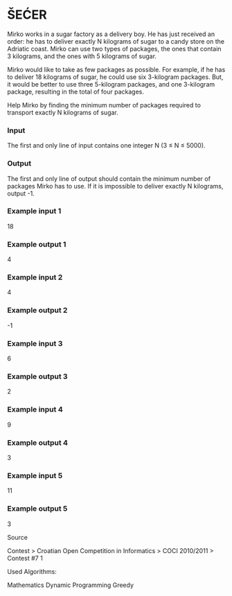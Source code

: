 # ŠEĆER

Mirko works in a sugar factory as a delivery boy. He has just received an order: he has to deliver exactly N kilograms of sugar to a candy store on the Adriatic coast. Mirko can use two types of packages, the ones that contain 3 kilograms, and the ones with 5 kilograms of sugar.

Mirko would like to take as few packages as possible. For example, if he has to deliver 18 kilograms of sugar, he could use six 3-kilogram packages. But, it would be better to use three 5-kilogram packages, and one 3-kilogram package, resulting in the total of four packages.

Help Mirko by finding the minimum number of packages required to transport exactly N kilograms of sugar.

### Input

The first and only line of input contains one integer N (3 ≤ N ≤ 5000).

### Output

The first and only line of output should contain the minimum number of packages Mirko has to use. If it is impossible to deliver exactly N kilograms, output -1.

### Example input 1 

18

### Example output 1 

4

### Example input 2 

4

### Example output 2 

-1

### Example input 3 

6

### Example output 3 

2

### Example input 4 

9

### Example output 4 

3

### Example input 5 

11

### Example output 5 

3

Source

Contest > Croatian Open Competition in Informatics > COCI 2010/2011 > Contest #7 1

Used Algorithms:

Mathematics
Dynamic Programming
Greedy
